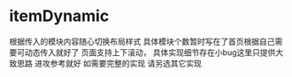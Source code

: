 # itemDynamic
根据传入的模块内容随心切换布局样式 
具体模块个数暂时写在了首页根据自己需要可动态传入就好了
页面支持上下滚动，
具体实现细节存在小bug这里只提供大致思路 进攻参考就好
如需要完整的实现 请另选其它实现
